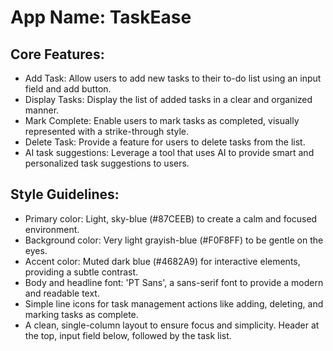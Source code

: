 # **App Name**: TaskEase

## Core Features:

- Add Task: Allow users to add new tasks to their to-do list using an input field and add button.
- Display Tasks: Display the list of added tasks in a clear and organized manner.
- Mark Complete: Enable users to mark tasks as completed, visually represented with a strike-through style.
- Delete Task: Provide a feature for users to delete tasks from the list.
- AI task suggestions: Leverage a tool that uses AI to provide smart and personalized task suggestions to users.

## Style Guidelines:

- Primary color: Light, sky-blue (#87CEEB) to create a calm and focused environment.
- Background color: Very light grayish-blue (#F0F8FF) to be gentle on the eyes.
- Accent color: Muted dark blue (#4682A9) for interactive elements, providing a subtle contrast.
- Body and headline font: 'PT Sans', a sans-serif font to provide a modern and readable text.
- Simple line icons for task management actions like adding, deleting, and marking tasks as complete.
- A clean, single-column layout to ensure focus and simplicity. Header at the top, input field below, followed by the task list.